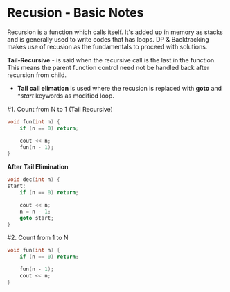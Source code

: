 # Recusion - Basic Notes

Recursion is a function which calls itself. It's added up in memory as stacks and is generally used to write codes that has loops.
DP & Backtracking makes use of recusion as the fundamentals to proceed with solutions.

**Tail-Recursive** - is said when the recursive call is the last in the function. This means the parent function control need not be handled back after recursion from child.
- **Tail call elimation** is used where the recusion is replaced with **goto** and **start* keywords as modified loop.

#1. Count from N to 1 (Tail Recursive)

```cpp
void fun(int n) {
	if (n == 0) return;

	cout << n;
	fun(n - 1);
}
```

**After Tail Elimination**
```cpp
void dec(int n) {
start:
	if (n == 0) return;

	cout << n;
	n = n - 1;
	goto start;
}
```

#2. Count from 1 to N

```cpp
void fun(int n) {
	if (n == 0) return;

	fun(n - 1);
	cout << n;
}
```

